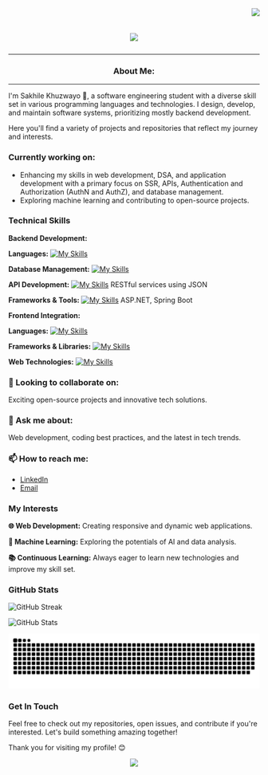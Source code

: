 <img align="right" src="https://visitor-badge.laobi.icu/badge?page_id=SakhileKhuzwayo222.visitor-badge&left_color=red&right_color=green" />

<h1 align="center">
   <a href="https://git.io/typing-svg">
     <img src="https://readme-typing-svg.herokuapp.com/?font=Courier+Prime&size=25&color=00008B&center=true&vCenter=true&width=400&height=70&duration=4000&lines=Welcome+to+my+GitHub+profile!+🛸🌌" />
   </a>
</h1>

<hr/>
<h3 align="center">About Me:</h3>
<hr/>

I'm Sakhile Khuzwayo 👋, a software engineering student with a diverse skill set in various programming languages and technologies. I design, develop, and maintain software systems, prioritizing mostly backend development.

Here you'll find a variety of projects and repositories that reflect my journey and interests.

### Currently working on:
- Enhancing my skills in web development, DSA, and application development with a primary focus on SSR, APIs, Authentication and Authorization (AuthN and AuthZ), and database management.
- Exploring machine learning and contributing to open-source projects.

### Technical Skills

**Backend Development:**

**Languages:**
[![My Skills](https://skillicons.dev/icons?i=csharp,php,java&theme=light)](https://skillicons.dev)

**Database Management:**
[![My Skills](https://skillicons.dev/icons?i=mysql&theme=light)](https://skillicons.dev)

**API Development:**
[![My Skills](https://skillicons.dev/icons?i=rest&theme=light)](https://skillicons.dev)
RESTful services using JSON

**Frameworks & Tools:**
[![My Skills](https://skillicons.dev/icons?i=dotnet,spring&theme=light)](https://skillicons.dev)
ASP.NET, Spring Boot

**Frontend Integration:**

**Languages:**
[![My Skills](https://skillicons.dev/icons?i=javascript&theme=light)](https://skillicons.dev)

**Frameworks & Libraries:**
[![My Skills](https://skillicons.dev/icons?i=react,bootstrap&theme=light)](https://skillicons.dev)

**Web Technologies:**
[![My Skills](https://skillicons.dev/icons?i=html,css&theme=light)](https://skillicons.dev)

### 👯 Looking to collaborate on:
Exciting open-source projects and innovative tech solutions.

### 💬 Ask me about:
Web development, coding best practices, and the latest in tech trends.

### 📫 How to reach me:
- [LinkedIn](https://www.linkedin.com/in/sakhilekhuzwayo222)
- [Email](mailto:sakhilekhuzwayo222@example.com)

### My Interests

**🌐 Web Development:**
Creating responsive and dynamic web applications.

**🤖 Machine Learning:**
Exploring the potentials of AI and data analysis.

**📚 Continuous Learning:**
Always eager to learn new technologies and improve my skill set.

### GitHub Stats

![GitHub Streak](https://github-readme-streak-stats.herokuapp.com/?user=SakhileKhuzwayo222&theme=radical)

![GitHub Stats](https://github-readme-stats.vercel.app/api?username=SakhileKhuzwayo222&show_icons=true&theme=radical)

![Contributions Snake](https://github.com/Platane/snk/raw/output/github-contribution-grid-snake.svg)

### Get In Touch

Feel free to check out my repositories, open issues, and contribute if you're interested. Let's build something amazing together!

Thank you for visiting my profile! 😊

<p align="center">
  <a href="https://skillicons.dev">
    <img src="https://skillicons.dev/icons?i=java,cs,kubernetes,dotnet,maven,mysql,php,react,js,html" />
  </a>
</p>



